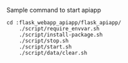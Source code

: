Sample command to start apiapp 
```
cd :flask_webapp_apiapp/flask_apiapp/
    ./script/require_envvar.sh
    ./script/install-package.sh
    ./script/stop.sh
    ./script/start.sh
    ./script/data/clear.sh
